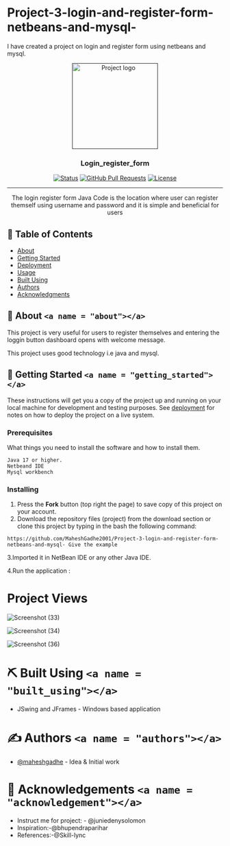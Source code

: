 # Project-3-login-and-register-form-netbeans-and-mysql-
I have created a project on login and register form using netbeans and mysql.


<p align="center">
  <a href="" rel="noopener">
 <img width=200px height=200px src=" ![icons8-enter-50](https://user-images.githubusercontent.com/126501046/236456340-4c1dd4a0-24ac-4b73-8dde-925c014ae369.png)
  " alt="Project logo"></a>
</p>

<h3 align="center">Login_register_form</h3>

<div align="center">

  [![Status](https://www.google.com/url?sa=i&url=https%3A%2F%2Fgithub.com%2Ftopics%2Fhospital-management-system%3Fl%3Dpython&psig=AOvVaw11txWWXobtW-hg6xS2NoI1&ust=1682595253838000&source=images&cd=vfe&ved=0CBEQjRxqFwoTCJDy9_y5x_4CFQAAAAAdAAAAABAE)]()
  [![GitHub Pull Requests](https://img.shields.io/github/issues-pr/kylelobo/The-Documentation-Compendium.svg)](https://github.com/kylelobo/The-Documentation-Compendium/pulls)
  [![License](https://img.shields.io/badge/license-MIT-blue.svg)](/LICENSE)

</div>

---

<p align="center">The login register form Java Code is the location where user can register themself using username and password and  it is simple and beneficial for users
    <br> 
</p>

## 📝 Table of Contents

- [About](#about)
- [Getting Started](#getting_started)
- [Deployment](#deployment)
- [Usage](#usage)
- [Built Using](#built_using)
- [Authors](#authors)
- [Acknowledgments](#acknowledgement)

## 🧐 About `<a name = "about"></a>`

This project is very useful for users to register themselves and entering the loggin button dashboard opens with welcome message.

This project uses good technology i.e java and mysql.



## 🏁 Getting Started `<a name = "getting_started"></a>`

These instructions will get you a copy of the project up and running on your local machine for development and testing purposes. See [deployment](#deployment) for notes on how to deploy the project on a live system.

### Prerequisites

What things you need to install the software and how to install them.

```
Java 17 or higher.
Netbeand IDE
Mysql workbench
```

### Installing

1. Press the **Fork** button (top right the page) to save copy of this project on your account.
2. Download the repository files (project) from the download section or clone this project by typing in the bash the following command:

```
https://github.com/MaheshGadhe2001/Project-3-login-and-register-form-netbeans-and-mysql- Give the example
```

3.Imported it in NetBean IDE or any other Java IDE.

4.Run the application :

# Project Views

![Screenshot (33)](https://user-images.githubusercontent.com/126501046/236454507-07a905d4-a280-4c59-bde9-fb7e98b543de.png)


![Screenshot (34)](https://user-images.githubusercontent.com/126501046/236454525-900e795c-9ac0-494f-b0d1-792bd3e4d919.png)



![Screenshot (36)](https://user-images.githubusercontent.com/126501046/236454750-7f0d2226-d42f-4b79-85c0-da7190c91e0c.png)

# ⛏️ Built Using `<a name = "built_using"></a>`
- JSwing and JFrames - Windows based application

# ✍️ Authors `<a name = "authors"></a>`

- [@maheshgadhe](https://github.com/MaheshGadhe2001) - Idea & Initial work

# 🎉 Acknowledgements `<a name = "acknowledgement"></a>`

- Instruct me for project: - @juniedenysolomon
- Inspiration:-@bhupendraparihar
- References:-@Skill-lync

